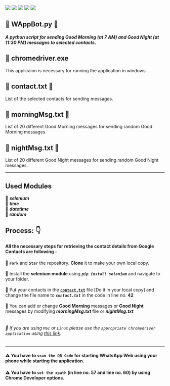 ![](https://img.shields.io/badge/git-fff7f8?colorA=faf0f0&colorB=db4823&style=for-the-badge&logo=git)
![](https://img.shields.io/badge/github-fff7f8?colorA=080808&colorB=8a8a8a&style=for-the-badge&logo=github)
![](https://img.shields.io/badge/for-you-099450?colorA=b0c92e&colorB=487d3e&style=for-the-badge)
![](https://img.shields.io/badge/python-used-bee5ed?colorA=37b6bd&colorB=3c9bb5&style=for-the-badge&logo=python)
![](https://img.shields.io/badge/visual_studio_code-1.51.1-181717?colorA=ae36d6&style=for-the-badge&logo=visual-studio-code)
## :small_orange_diamond: WAppBot.py :robot:
##### A python script for sending ***Good Morning*** (at *7 AM*) and ***Good Night*** (at *11:30 PM*) messages to selected contacts.
## :small_orange_diamond: chromedriver.exe
This applicaion is necessary for running the application in windows.
## :small_orange_diamond: contact.txt :closed_book:
List of the selected contacts for sending messages.
## :small_orange_diamond: morningMsg.txt :pencil:
List of 20 different Good Morning messages for sending random Good Morning messages.
## :small_orange_diamond: nightMsg.txt :pencil:
List of 20 different Good Night messages for sending random Good Night messages.

----
## Used Modules
:small_red_triangle: ***selenium*** <br>
:small_red_triangle: ***time*** <br>
:small_red_triangle: ***datetime*** <br>
:small_red_triangle: ***random*** <br>
## Process: :point_down:
#### All the necessary steps for retrieving the contact details from Google Contacts are following -
:small_blue_diamond: **```Fork```** and **```Star```** the repository. **Clone** it to make your own local copy. <br><br>
:small_blue_diamond: Install the **selenium module** using ***```pip install selenium```*** and navigate to your folder. <br><br>
:small_blue_diamond: Put your contacts in the [**```contact.txt```**](https://github.com/aritraroy24/python_projects/blob/master/WhatsAppBot/contact.txt) file [Do it in your local copy] and change the file name to ***```contact.txt```*** in the code in line no. **42** <br><br>
:small_blue_diamond: You can add or change **Good Morning** messages or **Good Night** messages by modifying ***morningMsg.txt*** file or ***nightMsg.txt*** <br><br>
###### :small_blue_diamond: If you are using ```Mac``` or ```Linux``` please use the ```appropriate Chromedriver application``` using [this link](https://chromedriver.storage.googleapis.com/index.html?path=87.0.4280.20/).
----
#### :warning: You have to ```scan the QR Code``` for starting WhatsApp Web using your phone while starting the application.
#### :warning: You have to ```set the xpath``` (in line no. **57** and line no. **60**) by using Chrome Developer options.

